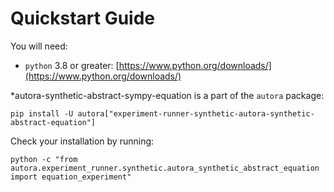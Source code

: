 # Quickstart Guide

You will need:

- `python` 3.8 or greater: [https://www.python.org/downloads/](https://www.python.org/downloads/)

*autora-synthetic-abstract-sympy-equation is a part of the `autora` package:

```shell
pip install -U autora["experiment-runner-synthetic-autora-synthetic-abstract-equation"]
```


Check your installation by running:
```shell
python -c "from autora.experiment_runner.synthetic.autora_synthetic_abstract_equation import equation_experiment"
```
